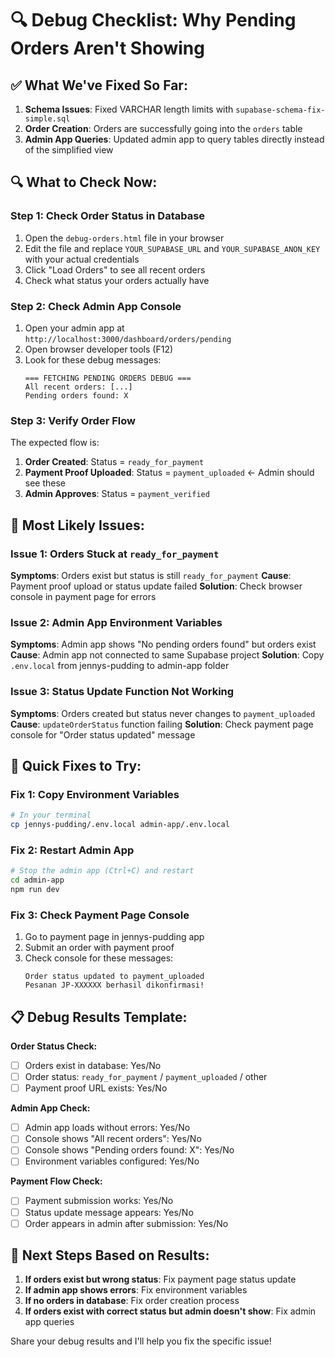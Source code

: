 # 🔍 Debug Checklist: Why Pending Orders Aren't Showing

## ✅ What We've Fixed So Far:
1. **Schema Issues**: Fixed VARCHAR length limits with `supabase-schema-fix-simple.sql`
2. **Order Creation**: Orders are successfully going into the `orders` table
3. **Admin App Queries**: Updated admin app to query tables directly instead of the simplified view

## 🔍 What to Check Now:

### Step 1: Check Order Status in Database
1. Open the `debug-orders.html` file in your browser
2. Edit the file and replace `YOUR_SUPABASE_URL` and `YOUR_SUPABASE_ANON_KEY` with your actual credentials
3. Click "Load Orders" to see all recent orders
4. Check what status your orders actually have

### Step 2: Check Admin App Console
1. Open your admin app at `http://localhost:3000/dashboard/orders/pending`
2. Open browser developer tools (F12)
3. Look for these debug messages:
   ```
   === FETCHING PENDING ORDERS DEBUG ===
   All recent orders: [...]
   Pending orders found: X
   ```

### Step 3: Verify Order Flow
The expected flow is:
1. **Order Created**: Status = `ready_for_payment`
2. **Payment Proof Uploaded**: Status = `payment_uploaded` ← Admin should see these
3. **Admin Approves**: Status = `payment_verified`

## 🚨 Most Likely Issues:

### Issue 1: Orders Stuck at `ready_for_payment`
**Symptoms**: Orders exist but status is still `ready_for_payment`
**Cause**: Payment proof upload or status update failed
**Solution**: Check browser console in payment page for errors

### Issue 2: Admin App Environment Variables
**Symptoms**: Admin app shows "No pending orders found" but orders exist
**Cause**: Admin app not connected to same Supabase project
**Solution**: Copy `.env.local` from jennys-pudding to admin-app folder

### Issue 3: Status Update Function Not Working
**Symptoms**: Orders created but status never changes to `payment_uploaded`
**Cause**: `updateOrderStatus` function failing
**Solution**: Check payment page console for "Order status updated" message

## 🔧 Quick Fixes to Try:

### Fix 1: Copy Environment Variables
```bash
# In your terminal
cp jennys-pudding/.env.local admin-app/.env.local
```

### Fix 2: Restart Admin App
```bash
# Stop the admin app (Ctrl+C) and restart
cd admin-app
npm run dev
```

### Fix 3: Check Payment Page Console
1. Go to payment page in jennys-pudding app
2. Submit an order with payment proof
3. Check console for these messages:
   ```
   Order status updated to payment_uploaded
   Pesanan JP-XXXXXX berhasil dikonfirmasi!
   ```

## 📋 Debug Results Template:

**Order Status Check:**
- [ ] Orders exist in database: Yes/No
- [ ] Order status: `ready_for_payment` / `payment_uploaded` / other
- [ ] Payment proof URL exists: Yes/No

**Admin App Check:**
- [ ] Admin app loads without errors: Yes/No
- [ ] Console shows "All recent orders": Yes/No
- [ ] Console shows "Pending orders found: X": Yes/No
- [ ] Environment variables configured: Yes/No

**Payment Flow Check:**
- [ ] Payment submission works: Yes/No
- [ ] Status update message appears: Yes/No
- [ ] Order appears in admin after submission: Yes/No

## 🎯 Next Steps Based on Results:

1. **If orders exist but wrong status**: Fix payment page status update
2. **If admin app shows errors**: Fix environment variables
3. **If no orders in database**: Fix order creation process
4. **If orders exist with correct status but admin doesn't show**: Fix admin app queries

Share your debug results and I'll help you fix the specific issue! 